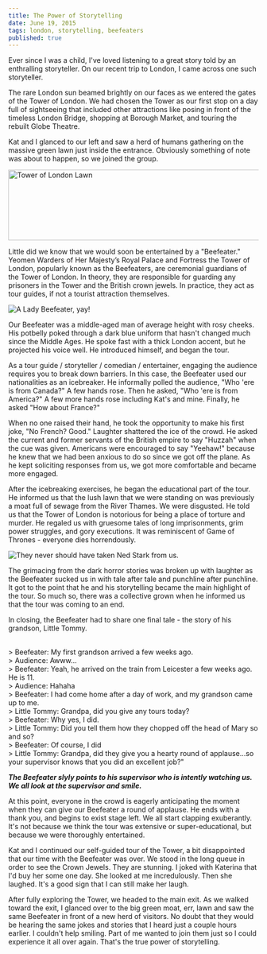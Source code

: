 ```yaml
---
title: The Power of Storytelling
date: June 19, 2015
tags: london, storytelling, beefeaters
published: true
---
```


Ever since I was a child, I've loved listening to a great story told by an enthralling storyteller. On our recent trip to London, I came across one such storyteller.

The rare London sun beamed brightly on our faces as we entered the gates of the Tower of London. We had chosen the Tower as our first stop on a day full of sightseeing that included other attractions like posing in front of the timeless London Bridge, shopping at Borough Market, and touring the rebuilt Globe Theatre.

Kat and I glanced to our left and saw a herd of humans gathering on the massive green lawn just inside the entrance. Obviously something of note was about to happen, so we joined the group.

<a href="https://www.flickr.com/photos/donpot/18947494232" title="Tower of London Lawn by avenger80, on Flickr"><img src="https://c1.staticflickr.com/1/549/18947494232_040637ec63_z.jpg" width="640" height="142" alt="Tower of London Lawn"></a>

Little did we know that we would soon be entertained by a "Beefeater." Yeomen Warders of Her Majesty’s Royal Palace and Fortress the Tower of London, popularly known as the Beefeaters, are ceremonial guardians of the Tower of London. In theory, they are responsible for guarding any prisoners in the Tower and the British crown jewels. In practice, they act as tour guides, if not a tourist attraction themselves.

![A Lady Beefeater, yay!](https://mindthegaplondon.files.wordpress.com/2012/10/yeomanwardermoiracameron2.png)

Our Beefeater was a middle-aged man of average height with rosy cheeks. His potbelly poked through a dark blue uniform that hasn't changed much since the Middle Ages. He spoke fast with a thick London accent, but he projected his voice well. He introduced himself, and began the tour.

As a tour guide / storyteller / comedian / entertainer, engaging the audience requires you to break down barriers. In this case, the Beefeater used our nationalities as an icebreaker. He informally polled the audience, "Who 'ere is from Canada?" A few hands rose. Then he asked, "Who 'ere is from America?" A few more hands rose including Kat's and mine. Finally, he asked "How about France?"

When no one raised their hand, he took the opportunity to make his first joke, "No French? Good." Laughter shattered the ice of the crowd. He asked the current and former servants of the British empire to say "Huzzah" when the cue was given. Americans were encouraged to say "Yeehaw!" because he knew that we had been anxious to do so since we got off the plane. As he kept soliciting responses from us, we got more comfortable and became more engaged.

After the icebreaking exercises, he began the educational part of the tour. He informed us that the lush lawn that we were standing on was previously a moat full of sewage from the River Thames. We were disgusted. He told us that the Tower of London is notorious for being a place of torture and murder. He regaled us with gruesome tales of long imprisonments, grim power struggles, and gory executions. It was reminiscent of Game of Thrones - everyone dies horrendously.

![They never should have taken Ned Stark from us.](http://www.bostonherald.com/sites/default/files/media/2015/01/06/gothrones.jpg)

The grimacing from the dark horror stories was broken up with laughter as the Beefeater sucked us in with tale after tale and punchline after punchline. It got to the point that he and his storytelling became the main highlight of the tour. So much so, there was a collective grown when he informed us that the tour was coming to an end.

In closing, the Beefeater had to share one final tale - the story of his grandson, Little Tommy.

>
<br>
> Beefeater: My first grandson arrived a few weeks ago.
<br>
> Audience: Awww...
<br>
> Beefeater: Yeah, he arrived on the train from Leicester a few weeks ago. He is 11.
<br>
> Audience: Hahaha
<br>
> Beefeater: I had come home after a day of work, and my grandson came up to me.
<br>
> Little Tommy: Grandpa, did you give any tours today?
<br>
> Beefeater: Why yes, I did.
<br>
> Little Tommy: Did you tell them how they chopped off the head of Mary so and so?
<br>
> Beefeater: Of course, I did
<br>
> Little Tommy: Grandpa, did they give you a hearty round of applause...so your supervisor knows that you did an excellent job?"

***The Beefeater slyly points to his supervisor who is intently watching us. We all look at the supervisor and smile.***

At this point, everyone in the crowd is eagerly anticipating the moment when they can give our Beefeater a round of applause. He ends with a thank you, and begins to exist stage left. We all start clapping exuberantly. It's not because we think the tour was extensive or super-educational, but because we were thoroughly entertained.

Kat and I continued our self-guided tour of the Tower, a bit disappointed that our time with the Beefeater was over. We stood in the long queue in order to see the Crown Jewels. They are stunning. I joked with Katerina that I'd buy her some one day. She looked at me incredulously. Then she laughed. It's a good sign that I can still make her laugh.

After fully exploring the Tower, we headed to the main exit. As we walked toward the exit, I glanced over to the big green moat, err, lawn and saw the same Beefeater in front of a new herd of visitors. No doubt that they would be hearing the same jokes and stories that I heard just a couple hours earlier. I couldn't help smiling. Part of me wanted to join them just so I could experience it all over again. That's the true power of storytelling.
